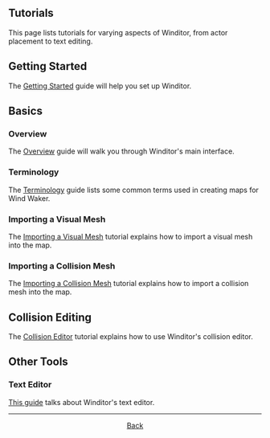 ## Tutorials
This page lists tutorials for varying aspects of Winditor, from actor placement to text editing.

## Getting Started
The [Getting Started](basics/gettingstarted.html) guide will help you set up Winditor.

## Basics
### Overview
The [Overview](basics/basics.html) guide will walk you through Winditor's main interface.

### Terminology
The [Terminology](basics/terminology.html) guide lists some common terms used in creating maps for Wind Waker.

### Importing a Visual Mesh
The [Importing a Visual Mesh](basics/import_visual.html) tutorial explains how to import a visual mesh into the map.

### Importing a Collision Mesh
The [Importing a Collision Mesh](basics/import_collision.html) tutorial explains how to import a collision mesh into the map.

## Collision Editing
The [Collision Editor](collision/collision.html) tutorial explains how to use Winditor's collision editor.

## Other Tools

### Text Editor
[This guide](text/text.html) talks about Winditor's text editor.

<hr>
<p align="center">
  <a href="../index.html">Back</a>
</p>

